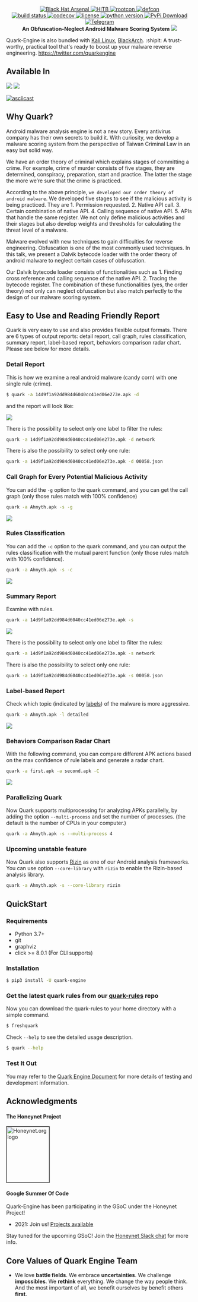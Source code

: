 <p align="center">
    <a href="https://www.blackhat.com/asia-21/arsenal/schedule/index.html#quark-engine-storyteller-of-android-malware-22458">
        <img alt="Black Hat Arsenal" src="https://img.shields.io/badge/Black%20Hat%20Arsenal-Asia%202021-blue">
    </a>
    <a href="https://conference.hitb.org/hitb-lockdown002/sessions/quark-engine-an-obfuscation-neglect-android-malware-scoring-system/">
        <img alt="HITB" src="https://img.shields.io/badge/HITB-Lockdown%20002-red">
    </a>
    <a href="https://www.youtube.com/watch?v=SOH4eqrv9_g&ab_channel=ROOTCONHackingConference">
        <img alt="rootcon" src="https://img.shields.io/badge/ROOTCON-2020-orange">
    </a>
    <a href="https://www.youtube.com/watch?v=XK-yqHPnsvc&ab_channel=DEFCONConference">
        <img alt="defcon" src="https://img.shields.io/badge/DEFCON%2028-BTV-blue">
    </a><br>
    <a href="https://travis-ci.org/quark-engine/quark-engine.svg?branch=master">
        <img alt="build status" src="https://travis-ci.org/quark-engine/quark-engine.svg?branch=master">
    </a>
    <a href="https://codecov.io/gh/quark-engine/quark-engine">
        <img alt="codecov" src="https://codecov.io/gh/quark-engine/quark-engine/branch/master/graph/badge.svg">
    </a>
    <a href="https://github.com/18z/quark-rules/blob/master/LICENSE">
        <img alt="license" src="https://img.shields.io/badge/License-GPLv3-blue.svg">
    </a>
    <a href="https://www.python.org/downloads/release/python-360/">
        <img alt="python version" src="https://img.shields.io/badge/python-3.8-blue.svg">
    </a>
    <a href="https://pypi.org/project/quark-engine/">
        <img alt="PyPi Download" src="https://pepy.tech/badge/quark-engine">
    </a><br>
    <a href="https://t.me/joinchat/HrOyhhipvoFjOYc7mc941w">
        <img alt="Telegram" src="https://img.shields.io/badge/telegram-eff?logo=telegram">
    </a><br>
    <b> An Obfuscation-Neglect Android Malware Scoring System</b>
    <img src="https://i.imgur.com/8GwkWei.png"/>
</p>


Quark-Engine is also bundled with [Kali Linux](https://tools.kali.org/tools-listing), [BlackArch](https://blackarch.org/mobile.html).
:shipit:  A trust-worthy, practical tool that's ready to boost up your malware reverse engineering. https://twitter.com/quarkengine

## Available In

<img src="https://i.imgur.com/oQcqRXy.png"/>

<img src="https://i.imgur.com/nz4m8kr.png"/>

[![asciicast](https://asciinema.org/a/416810.svg)](https://asciinema.org/a/416810)

## Why Quark?

Android malware analysis engine is not a new story. Every antivirus company has their own secrets to build it. With curiosity, we develop a malware scoring system from the perspective of Taiwan Criminal Law in an easy but solid way.

We have an order theory of criminal which explains stages of committing a crime. For example, crime of murder consists of five stages, they are determined, conspiracy, preparation, start and practice. The latter the stage the more we’re sure that the crime is practiced.

According to the above principle, ```we developed our order theory of android malware```. We developed five stages to see if the malicious activity is being practiced. They are 1. Permission requested. 2. Native API call. 3. Certain combination of native API. 4. Calling sequence of native API. 5. APIs that handle the same register. We not only define malicious activities and their stages but also develop weights and thresholds for calculating the threat level of a malware.

Malware evolved with new techniques to gain difficulties for reverse engineering. Obfuscation is one of the most commonly used techniques. In this talk, we present a Dalvik bytecode loader with the order theory of android malware to neglect certain cases of obfuscation.

Our Dalvik bytecode loader consists of functionalities such as 1. Finding cross reference and calling sequence of the native API. 2. Tracing the bytecode register. The combination of these functionalities (yes, the order theory) not only can neglect obfuscation but also match perfectly to the design of our malware scoring system.

## Easy to Use and Reading Friendly Report

Quark is very easy to use and also provides flexible output formats. There are 6 types of output reports: detail report,
call graph, rules classification, summary report, label-based report, behaviors comparison radar chart. Please see below for more details.


### Detail Report

This is how we examine a real android malware (candy corn) with one single rule (crime).

```bash
$ quark -a 14d9f1a92dd984d6040cc41ed06e273e.apk -d
```

and the report will look like:

<img src="https://i.imgur.com/g28N7qk.png"/>

There is the possibility to select only one label to filter the rules:

```bash
quark -a 14d9f1a92dd984d6040cc41ed06e273e.apk -d network
```
There is also the possibility to select only one rule:

```bash
quark -a 14d9f1a92dd984d6040cc41ed06e273e.apk -d 00058.json
```

### Call Graph for Every Potential Malicious Activity
You can add the `-g` option to the quark command, and you can
get the call graph (only those rules match with 100% confidence)
```bash
quark -a Ahmyth.apk -s -g
```
<img src="https://i.imgur.com/5xcrcdN.png"/>

### Rules Classification
You can add the `-c` option to the quark command, and you can
output the rules classification with the mutual parent function (only those rules match with 100% confidence).
```bash
quark -a Ahmyth.apk -s -c
```
<img src="https://i.imgur.com/YTK8V1x.png"/>

### Summary Report
Examine with rules.

```bash
quark -a 14d9f1a92dd984d6040cc41ed06e273e.apk -s
```
<img src="https://i.imgur.com/v7ehRW0.png"/>

There is the possibility to select only one label to filter the rules:

```bash
quark -a 14d9f1a92dd984d6040cc41ed06e273e.apk -s network
```
There is also the possibility to select only one rule:

```bash
quark -a 14d9f1a92dd984d6040cc41ed06e273e.apk -s 00058.json
```

### Label-based Report
Check which topic (indicated by [labels](https://github.com/quark-engine/quark-rules/blob/master/label_desc.csv)) of the malware is more aggressive.

```bash
quark -a Ahmyth.apk -l detailed
```
<img src="https://i.imgur.com/0GbBDfn.png"/>

### Behaviors Comparison Radar Chart
With the following command, you can compare different APK actions based on the max confidence of rule labels and generate
a radar chart.

```bash
quark -a first.apk -a second.apk -C
```

<img src="https://i.imgur.com/ClRWOei.png"/>

### Parallelizing Quark
Now Quark supports multiprocessing for analyzing APKs parallelly, by adding the option `--multi-process` and set the number of processes. (the default is the number of CPUs in your computer.)
```bash
quark -a Ahmyth.apk -s --multi-process 4
```

### Upcoming unstable feature
Now Quark also supports [Rizin](https://github.com/rizinorg/rizin) as one of our Android analysis frameworks. You can use option `--core-library` with `rizin` to enable the Rizin-based analysis library.
```bash
quark -a Ahmyth.apk -s --core-library rizin
```

## QuickStart

### Requirements
-   Python 3.7+
-   git
-   graphviz
-   click >= 8.0.1 (For CLI supports)

### Installation

```bash
$ pip3 install -U quark-engine
```

### Get the latest quark rules from our [quark-rules](https://github.com/quark-engine/quark-rules) repo

Now you can download the quark-rules to your home directory with a simple command.

```bash
$ freshquark
```

Check `--help` to see the detailed usage description.

```bash
$ quark --help
```

### Test It Out

You may refer to the [Quark Engine Document](https://quark-engine.readthedocs.io/en/latest/) for more details of testing and development information.

## Acknowledgments

#### The Honeynet Project
<a href="https://www.honeynet.org"> <img style="border: 0.2px solid black" width=115 height=150 src="https://i.imgur.com/znu7cMJ.png" alt="Honeynet.org logo"> </a>

#### Google Summer Of Code

Quark-Engine has been participating in the GSoC under the Honeynet Project!

* 2021: Join us! [Projects available](https://www.honeynet.org/gsoc/gsoc-2021/google-summer-of-code-2021-project-ideas/)

Stay tuned for the upcoming GSoC! Join the [Honeynet Slack chat](https://gsoc-slack.honeynet.org/) for more info.

## Core Values of Quark Engine Team

* We love **battle fields**. We embrace **uncertainties**. We challenge **impossibles**. We **rethink** everything. We change the way people think. 
And the most important of all, we benefit ourselves by benefit others **first**.
